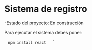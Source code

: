 <h1>Sistema de registro</h1>

-Estado del proyecto: En construcción

Para ejecutar el sistema debes poner:

 ` ` `npm install react ` ` ` `
